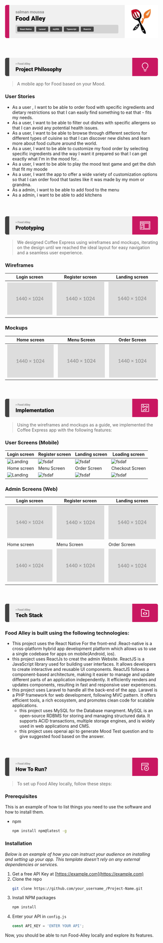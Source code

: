<img src="./readme/title1.svg"/>

<br><br>

<!-- project philosophy -->
<img src="./readme/title2.svg"/>

> A mobile app for Food based on your Mood.

### User Stories
- As a user , I want to be able to order food with specific ingredients and dietary restrictions so that I can easily find something to eat that  - fits my needs.
- As a user, I want to be able to filter out dishes with specific allergens so that I can avoid any potential health issues.
- As a user, I want to be able to browse through different sections for different types of cuisine so that I can discover new dishes and learn more about food culture around the world.
- As a user, I want to be able to customize my food order by selecting specific ingredients and the way I want it prepared so that I can get exactly what I'm in the mood for..
- As a user, I want to be able to play the mood test  game and get  the dish that fit my moode
- As a user, I want the app to offer a wide variety of customization options so that I can order food that tastes like it was made by my mom or grandma.
- As a admin, i want to be able to add food to the menu 
- As a admin, i want to be able to add kitchens

<br><br>

<!-- Prototyping -->
<img src="./readme/title3.svg"/>

> We designed Coffee Express using wireframes and mockups, iterating on the design until we reached the ideal layout for easy navigation and a seamless user experience.

### Wireframes
| Login screen  | Register screen |  Landing screen |
| ---| ---| ---|
| ![Landing](./readme/demo/1440x1024.png) | ![fsdaf](./readme/demo/1440x1024.png) | ![fsdaf](./readme/demo/1440x1024.png) |

### Mockups
| Home screen  | Menu Screen | Order Screen |
| ---| ---| ---|
| ![Landing](./readme/demo/1440x1024.png) | ![fsdaf](./readme/demo/1440x1024.png) | ![fsdaf](./readme/demo/1440x1024.png) |

<br><br>

<!-- Implementation -->
<img src="./readme/title4.svg"/>

> Using the wireframes and mockups as a guide, we implemented the Coffee Express app with the following features:

### User Screens (Mobile)
| Login screen  | Register screen | Landing screen | Loading screen |
| ---| ---| ---| ---|
| ![Landing](https://placehold.co/900x1600) | ![fsdaf](https://placehold.co/900x1600) | ![fsdaf](https://placehold.co/900x1600) | ![fsdaf](https://placehold.co/900x1600) |
| Home screen  | Menu Screen | Order Screen | Checkout Screen |
| ![Landing](https://placehold.co/900x1600) | ![fsdaf](https://placehold.co/900x1600) | ![fsdaf](https://placehold.co/900x1600) | ![fsdaf](https://placehold.co/900x1600) |

### Admin Screens (Web)
| Login screen  | Register screen |  Landing screen |
| ---| ---| ---|
| ![Landing](./readme/demo/1440x1024.png) | ![fsdaf](./readme/demo/1440x1024.png) | ![fsdaf](./readme/demo/1440x1024.png) |
| Home screen  | Menu Screen | Order Screen |
| ![Landing](./readme/demo/1440x1024.png) | ![fsdaf](./readme/demo/1440x1024.png) | ![fsdaf](./readme/demo/1440x1024.png) |

<br><br>

<!-- Tech stack -->
<img src="./readme/title5.svg"/>

###  Food Alley is built using the following technologies:

- This project uses the React Native For the front-end .React-native is a cross-platform hybrid app development platform which allows us to use a single codebase for apps on mobile(Android, ios).
- this project uses ReactJs to creat the admin Website. ReactJS is a JavaScript library used for building user interfaces. It allows developers to create interactive and reusable UI components. ReactJS follows a component-based architecture, making it easier to manage and update different parts of an application independently. It efficiently renders and updates components, resulting in fast and responsive user experiences.
- this project uses Laravel to handle all the back-end of the app. Laravel is a PHP framework for web development, following MVC pattern. It offers efficient tools, a rich ecosystem, and promotes clean code for scalable applications.
  - this project uses MySQL for the Database mangment. MySQL is an open-source RDBMS for storing and managing structured data. It supports ACID transactions, multiple storage engines, and is widely used in web applications and CMS.
  - this project uses openai api to generate Mood Test question and to give suggested food based on the answer.

<br><br>

<!-- How to run -->
<img src="./readme/title6.svg"/>

> To set up Food Alley locally, follow these steps:

### Prerequisites

This is an example of how to list things you need to use the software and how to install them.
* npm
  ```sh
  npm install npm@latest -g
  ```

### Installation

_Below is an example of how you can instruct your audience on installing and setting up your app. This template doesn't rely on any external dependencies or services._

1. Get a free API Key at [https://example.com](https://example.com)
2. Clone the repo
   ```sh
   git clone https://github.com/your_username_/Project-Name.git
   ```
3. Install NPM packages
   ```sh
   npm install
   ```
4. Enter your API in `config.js`
   ```js
   const API_KEY = 'ENTER YOUR API';
   ```

Now, you should be able to run Food-Alley locally and explore its features.
